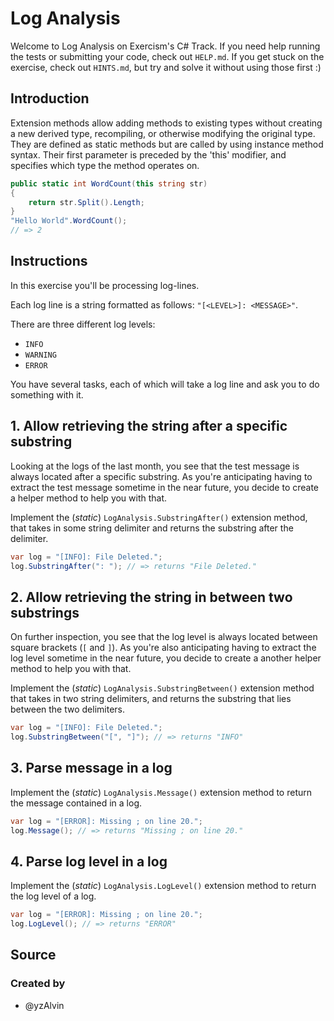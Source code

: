 # Log Analysis

Welcome to Log Analysis on Exercism's C# Track.
If you need help running the tests or submitting your code, check out `HELP.md`.
If you get stuck on the exercise, check out `HINTS.md`, but try and solve it without using those first :)

## Introduction

Extension methods allow adding methods to existing types without creating a new derived type, recompiling, or otherwise modifying the original type. They are defined as static methods but are called by using instance method syntax. Their first parameter is preceded by the 'this' modifier, and specifies which type the method operates on.

```csharp
public static int WordCount(this string str)
{
    return str.Split().Length;
}
"Hello World".WordCount();
// => 2
```

## Instructions

In this exercise you'll be processing log-lines.

Each log line is a string formatted as follows: `"[<LEVEL>]: <MESSAGE>"`.

There are three different log levels:

- `INFO`
- `WARNING`
- `ERROR`

You have several tasks, each of which will take a log line and ask you to do something with it.

## 1. Allow retrieving the string after a specific substring

Looking at the logs of the last month, you see that the test message is always located after a specific substring. As you're anticipating having to extract the test message sometime in the near future, you decide to create a helper method to help you with that.

Implement the (_static_) `LogAnalysis.SubstringAfter()` extension method, that takes in some string delimiter and returns the substring after the delimiter.

```csharp
var log = "[INFO]: File Deleted.";
log.SubstringAfter(": "); // => returns "File Deleted."
```

## 2. Allow retrieving the string in between two substrings

On further inspection, you see that the log level is always located between square brackets (`[` and `]`). As you're also anticipating having to extract the log level sometime in the near future, you decide to create a another helper method to help you with that.

Implement the (_static_) `LogAnalysis.SubstringBetween()` extension method that takes in two string delimiters, and returns the substring that lies between the two delimiters.

```csharp
var log = "[INFO]: File Deleted.";
log.SubstringBetween("[", "]"); // => returns "INFO"
```

## 3. Parse message in a log

Implement the (_static_) `LogAnalysis.Message()` extension method to return the message contained in a log.

```csharp
var log = "[ERROR]: Missing ; on line 20.";
log.Message(); // => returns "Missing ; on line 20."
```

## 4. Parse log level in a log

Implement the (_static_) `LogAnalysis.LogLevel()` extension method to return the log level of a log.

```csharp
var log = "[ERROR]: Missing ; on line 20.";
log.LogLevel(); // => returns "ERROR"
```

## Source

### Created by

- @yzAlvin